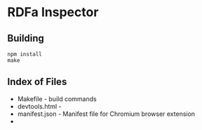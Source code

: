# RDFa Inspector

## Building

```
npm install
make
```

## Index of Files

* Makefile - build commands
* devtools.html - 
* manifest.json - Manifest file for Chromium browser extension
* 